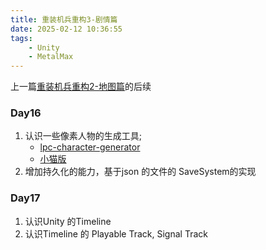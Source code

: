 ```yaml
---
title: 重装机兵重构3-剧情篇
date: 2025-02-12 10:36:55
tags:
    - Unity
    - MetalMax
---
```



上一篇[重装机兵重构2-地图篇](/2025/02/08/重装机兵重构2-地图篇/)的后续



### Day16

1. 认识一些像素人物的生成工具;
    - [lpc-character-generator](https://pflat.itch.io/lpc-character-generator)
    - [小猫版](http://150.158.78.78:21422)
2. 增加持久化的能力，基于json 的文件的 SaveSystem的实现



### Day17
1. 认识Unity 的Timeline
2. 认识Timeline 的 Playable Track, Signal Track